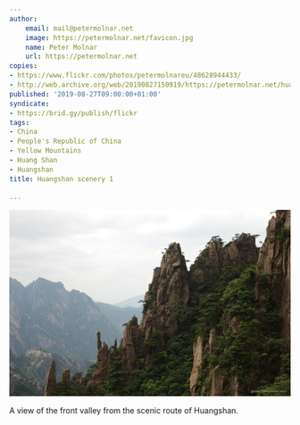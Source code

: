 ```yaml
---
author:
    email: mail@petermolnar.net
    image: https://petermolnar.net/favicon.jpg
    name: Peter Molnar
    url: https://petermolnar.net
copies:
- https://www.flickr.com/photos/petermolnareu/48628944433/
- http://web.archive.org/web/20190827150919/https://petermolnar.net/huangshan-scenery-1/
published: '2019-08-27T09:00:00+01:00'
syndicate:
- https://brid.gy/publish/flickr
tags:
- China
- People's Republic of China
- Yellow Mountains
- Huang Shan
- Huangshan
title: Huangshan scenery 1

---
```


![](huangshan-scenery-1.jpg)

A view of the front valley from the scenic route of Huangshan.
